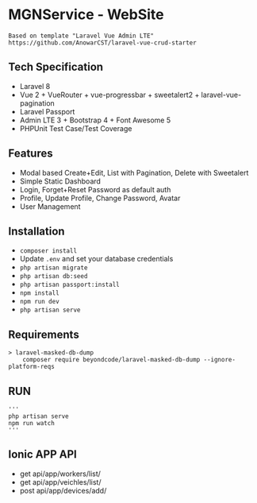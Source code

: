 # MGNService - WebSite
    Based on template "Laravel Vue Admin LTE" https://github.com/AnowarCST/laravel-vue-crud-starter

## Tech Specification
- Laravel 8
- Vue 2 + VueRouter + vue-progressbar + sweetalert2 + laravel-vue-pagination
- Laravel Passport
- Admin LTE 3 + Bootstrap 4 + Font Awesome 5
- PHPUnit Test Case/Test Coverage

## Features
- Modal based Create+Edit, List with Pagination, Delete with Sweetalert
- Simple Static Dashboard
- Login, Forget+Reset Password as default auth
- Profile, Update Profile, Change Password, Avatar
- User Management

## Installation
- `composer install`
- Update `.env` and set your database credentials
- `php artisan migrate`
- `php artisan db:seed`
- `php artisan passport:install`
- `npm install`
- `npm run dev`
- `php artisan serve`

## Requirements
    > laravel-masked-db-dump
        composer require beyondcode/laravel-masked-db-dump --ignore-platform-reqs

## RUN
    '''
    php artisan serve
    npm run watch
    '''

## Ionic APP API
- get   api/app/workers/list/
- get   api/app/veichles/list/
- post  api/app/devices/add/
